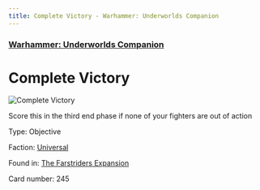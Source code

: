 ```yaml
---
title: Complete Victory - Warhammer: Underworlds Companion
---
```


### [Warhammer: Underworlds Companion](https://guidokessels.github.io/wh-underworlds)

  

# Complete Victory

![Complete Victory](https://warhammerunderworlds.com/wp-content/uploads/sites/6/2018/03/245_ENG.png)

Score this in the third end phase if none of your fighters are out of action

Type: Objective

Faction: [Universal](https://guidokessels.github.io/wh-underworlds/factions/universal)

Found in: [The Farstriders Expansion](https://guidokessels.github.io/wh-underworlds/locations/the-farstriders-expansion)

Card number: 245
